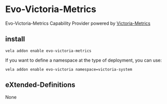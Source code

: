 # Evo-Victoria-Metrics

Evo-Victoria-Metrics Capability Provider powered by [Victoria-Metrics](https://victoriametrics.com//)

## install

```shell
vela addon enable evo-victoria-metrics
```

If you want to define a namespace at the type of deployment, you can use:

```shell
vela addon enable evo-victoria namespace=victoria-system
```

## eXtended-Definitions

None